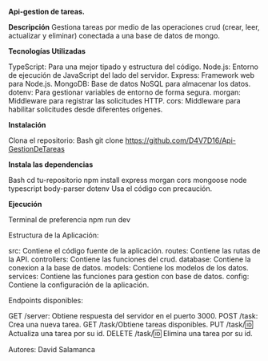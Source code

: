 **Api-gestion de tareas.**

**Descripción**
Gestiona tareas por medio de las operaciones crud (crear, leer, actualizar y eliminar) conectada a una base de datos de mongo.

**Tecnologías Utilizadas**

TypeScript: Para una mejor tipado y estructura del código.
Node.js: Entorno de ejecución de JavaScript del lado del servidor.
Express: Framework web para Node.js.
MongoDB: Base de datos NoSQL para almacenar los datos.
dotenv: Para gestionar variables de entorno de forma segura.
morgan: Middleware para registrar las solicitudes HTTP.
cors: Middleware para habilitar solicitudes desde diferentes orígenes.


**Instalación**

Clona el repositorio:
Bash
git clone https://github.com/D4V7D16/Api-GestionDeTareas

**Instala las dependencias**

Bash
cd tu-repositorio
npm install express morgan cors mongoose node typescript body-parser dotenv
Usa el código con precaución.

**Ejecución**

Terminal de preferencia
npm run dev

Estructura de la Aplicación:

src: Contiene el código fuente de la aplicación.
routes: Contiene las rutas de la API.
controllers: Contiene las funciones del crud.
database: Contiene la conexion a la base de datos.
models: Contiene los modelos de los datos.
services: Contiene las funciones para gestion con base de datos.
config: Contiene la configuración de la aplicación.

Endpoints disponibles:

GET /server: Obtiene respuesta del servidor en el puerto 3000.
POST /task: Crea una nueva tarea.
GET /task/Obtiene tareas disponibles.
PUT /task/:id: Actualiza una tarea por su id.
DELETE /task/:id: Elimina una tarea por su id.

Autores:
David Salamanca
